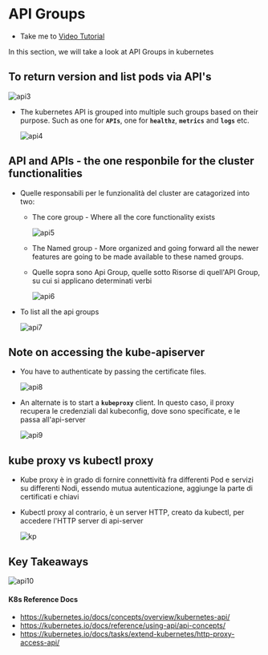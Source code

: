 # API Groups
  - Take me to [Video Tutorial](https://kodekloud.com/topic/api-groups/)
  
In this section, we will take a look at API Groups in kubernetes

## To return version and list pods via API's 

 ![api3](../../images/api3.PNG)
 
- The kubernetes API is grouped into multiple such groups based on their purpose. Such as one for **`APIs`**, 
one for **`healthz`**, **`metrics`** and **`logs`** etc.

  ![api4](../../images/api4.PNG)
 
## API and APIs - the one responbile for the cluster functionalities

- Quelle responsabili per le funzionalità del cluster are catagorized into two:
  - The core group - Where all the core functionality exists
    
    ![api5](../../images/api5.PNG)
 
  - The Named group - More organized and going forward all the newer features are going to be made available to these named groups.
  - Quelle sopra sono Api Group, quelle sotto Risorse di quell'API Group, su cui si applicano determinati verbi
  
    ![api6](../../images/api6.PNG)
    
- To list all the api groups

  ![api7](../../images/api7.PNG)
  
## Note on accessing the kube-apiserver
- You have to authenticate by passing the certificate files.

  ![api8](../../images/api8.PNG)
  
- An alternate is to start a **`kubeproxy`** client. In questo caso, il proxy recupera le credenziali dal kubeconfig,
dove sono specificate, e le passa all'api-server
  
  ![api9](../../images/api9.PNG)
  
## kube proxy vs kubectl proxy

- Kube proxy è in grado di fornire connettività fra differenti Pod e servizi su differenti Nodi, essendo mutua autenticazione, 
aggiunge la parte di certificati e chiavi
- Kubectl proxy al contrario, è un server HTTP, creato da kubectl, per accedere l'HTTP server di api-server
 
  ![kp](../../images/kp.PNG)
  
## Key Takeaways

  ![api10](../../images/api10.PNG)

#### K8s Reference Docs
- https://kubernetes.io/docs/concepts/overview/kubernetes-api/
- https://kubernetes.io/docs/reference/using-api/api-concepts/
- https://kubernetes.io/docs/tasks/extend-kubernetes/http-proxy-access-api/
